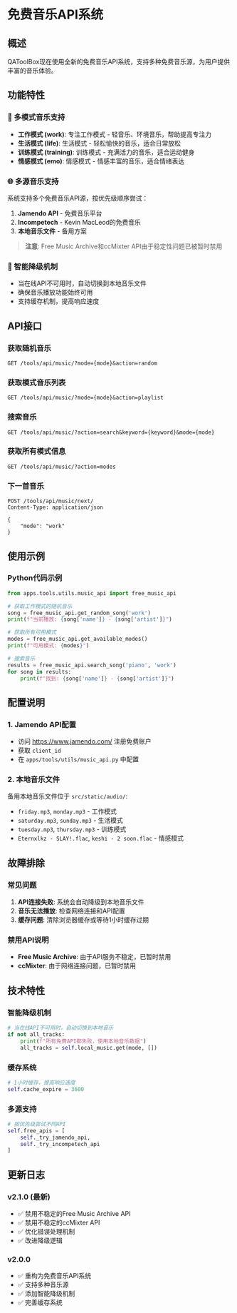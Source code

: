 # 免费音乐API系统

## 概述

QAToolBox现在使用全新的免费音乐API系统，支持多种免费音乐源，为用户提供丰富的音乐体验。

## 功能特性

### 🎵 多模式音乐支持
- **工作模式 (work)**: 专注工作模式 - 轻音乐、环境音乐，帮助提高专注力
- **生活模式 (life)**: 生活模式 - 轻松愉快的音乐，适合日常放松
- **训练模式 (training)**: 训练模式 - 充满活力的音乐，适合运动健身
- **情感模式 (emo)**: 情感模式 - 情感丰富的音乐，适合情绪表达

### 🌐 多源音乐支持
系统支持多个免费音乐API源，按优先级顺序尝试：

1. **Jamendo API** - 免费音乐平台
2. **Incompetech** - Kevin MacLeod的免费音乐
3. **本地音乐文件** - 备用方案

> **注意**: Free Music Archive和ccMixter API由于稳定性问题已被暂时禁用

### 🔄 智能降级机制
- 当在线API不可用时，自动切换到本地音乐文件
- 确保音乐播放功能始终可用
- 支持缓存机制，提高响应速度

## API接口

### 获取随机音乐
```
GET /tools/api/music/?mode={mode}&action=random
```

### 获取模式音乐列表
```
GET /tools/api/music/?mode={mode}&action=playlist
```

### 搜索音乐
```
GET /tools/api/music/?action=search&keyword={keyword}&mode={mode}
```

### 获取所有模式信息
```
GET /tools/api/music/?action=modes
```

### 下一首音乐
```
POST /tools/api/music/next/
Content-Type: application/json

{
    "mode": "work"
}
```

## 使用示例

### Python代码示例
```python
from apps.tools.utils.music_api import free_music_api

# 获取工作模式的随机音乐
song = free_music_api.get_random_song('work')
print(f"当前播放: {song['name']} - {song['artist']}")

# 获取所有可用模式
modes = free_music_api.get_available_modes()
print(f"可用模式: {modes}")

# 搜索音乐
results = free_music_api.search_song('piano', 'work')
for song in results:
    print(f"找到: {song['name']} - {song['artist']}")
```

## 配置说明

### 1. Jamendo API配置
- 访问 https://www.jamendo.com/ 注册免费账户
- 获取 `client_id`
- 在 `apps/tools/utils/music_api.py` 中配置

### 2. 本地音乐文件
备用本地音乐文件位于 `src/static/audio/`:
- `friday.mp3`, `monday.mp3` - 工作模式
- `saturday.mp3`, `sunday.mp3` - 生活模式  
- `tuesday.mp3`, `thursday.mp3` - 训练模式
- `Eternxlkz - SLAY!.flac`, `keshi - 2 soon.flac` - 情感模式

## 故障排除

### 常见问题
1. **API连接失败**: 系统会自动降级到本地音乐文件
2. **音乐无法播放**: 检查网络连接和API配置
3. **缓存问题**: 清除浏览器缓存或等待1小时缓存过期

### 禁用API说明
- **Free Music Archive**: 由于API服务不稳定，已暂时禁用
- **ccMixter**: 由于网络连接问题，已暂时禁用

## 技术特性

### 智能降级机制
```python
# 当在线API不可用时，自动切换到本地音乐
if not all_tracks:
    print(f"所有免费API都失败，使用本地音乐数据")
    all_tracks = self.local_music.get(mode, [])
```

### 缓存系统
```python
# 1小时缓存，提高响应速度
self.cache_expire = 3600
```

### 多源支持
```python
# 按优先级尝试不同API
self.free_apis = [
    self._try_jamendo_api,
    self._try_incompetech_api
]
```

## 更新日志

### v2.1.0 (最新)
- ✅ 禁用不稳定的Free Music Archive API
- ✅ 禁用不稳定的ccMixter API
- ✅ 优化错误处理机制
- ✅ 改进降级逻辑

### v2.0.0
- ✅ 重构为免费音乐API系统
- ✅ 支持多种音乐源
- ✅ 添加智能降级机制
- ✅ 完善缓存系统 